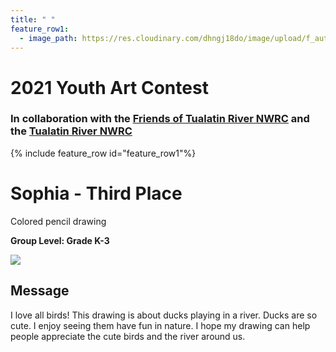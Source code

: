 ```yaml
---
title: " "
feature_row1:
  - image_path: https://res.cloudinary.com/dhngj18do/image/upload/f_auto,q_auto/v1/images/artcontest/ribbon_3
---
```


# 2021 Youth Art Contest

### In collaboration with the [Friends of Tualatin River NWRC](https://fotr.wildapricot.org/) and the [Tualatin River NWRC](https://www.fws.gov/refuge/Tualatin_River/)

{% include feature_row id="feature_row1"%}

# Sophia - Third Place  
Colored pencil drawing  

**Group Level: Grade K-3**  

![](https://res.cloudinary.com/dhngj18do/image/upload/f_auto,q_auto/v1/images/artcontest/2021_grp4_3rd_large)

## Message

I love all birds! This drawing is about ducks playing in a river. Ducks are so cute. I enjoy seeing them have fun in nature. I hope my drawing can help people appreciate the cute birds and the river around us. 
